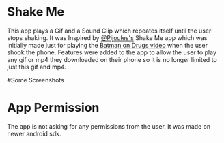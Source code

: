 # Shake Me
This app plays a Gif and a Sound Clip which repeates itself until the
user stops shaking.
It was Inspired by [@Pijoules's](www.github.com/PiJoules) Shake Me app which  was initially 
made just for playing the [Batman on Drugs video](https://www.youtube.com/watch?v=e1dvSlvZLG8) 
when the user shook the phone. Features were added to the app to allow the user to play any gif or mp4 
they downloaded on their phone so it is no longer limited to just this gif and mp4.

#Some Screenshots

# App Permission
The app is not asking for any permissions from the user.
It was made on newer android sdk.
